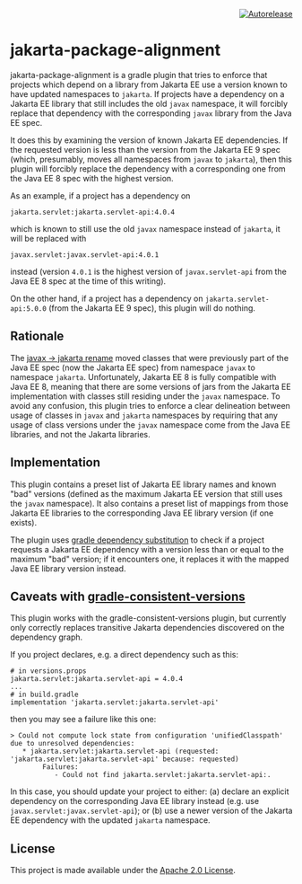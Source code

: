 <p align="right">
<a href="https://autorelease.general.dmz.palantir.tech/palantir/jakarta-package-alignment"><img src="https://img.shields.io/badge/Perform%20an-Autorelease-success.svg" alt="Autorelease"></a>
</p>

# jakarta-package-alignment

jakarta-package-alignment is a gradle plugin that tries to enforce that projects
which depend on a library from Jakarta EE use a version known to have
updated namespaces to `jakarta`. If projects have a dependency on a Jakarta
EE library that still includes the old `javax` namespace, it will forcibly
replace that dependency with the corresponding `javax` library from the
Java EE spec.

It does this by examining the version of known Jakarta EE dependencies. If the
requested version is less than the version from the Jakarta EE 9 spec (which,
presumably, moves all namespaces from `javax` to `jakarta`), then this plugin
will forcibly replace the dependency with a corresponding one from the Java EE
8 spec with the highest version.

As an example, if a project has a dependency on

    jakarta.servlet:jakarta.servlet-api:4.0.4

which is known to still use the old `javax` namespace instead of `jakarta`, it
will be replaced with

    javax.servlet:javax.servlet-api:4.0.1

instead (version `4.0.1` is the highest version of `javax.servlet-api` from
the Java EE 8 spec at the time of this writing).

On the other hand, if a project has a dependency on `jakarta.servlet-api:5.0.0`
(from the Jakarta EE 9 spec), this plugin will do nothing.

## Rationale

The [javax -> jakarta rename](https://waynebeaton.wordpress.com/2019/04/04/renaming-java-ee-specifications-for-jakarta-ee/)
moved classes that were previously part of the Java EE spec (now the Jakarta 
EE spec) from namespace `javax` to namespace `jakarta`. Unfortunately,
Jakarta EE 8 is fully compatible with Java EE 8, meaning that there are some
versions of jars from the Jakarta EE implementation with classes still
residing under the `javax` namespace. To avoid any confusion, this plugin
tries to enforce a clear delineation between usage of classes in `javax`
and `jakarta` namespaces by requiring that any usage of class versions under
the `javax` namespace come from the Java EE libraries, and not the Jakarta
libraries.

## Implementation

This plugin contains a preset list of Jakarta EE library names and known
"bad" versions (defined as the maximum Jakarta EE version that still uses
the `javax` namespace). It also contains a preset list of mappings from
those Jakarta EE libraries to the corresponding Java EE library version
(if one exists).

The plugin uses [gradle dependency substitution](https://docs.gradle.org/current/userguide/resolution_rules.html#sub:conditional_dependency_substitution)
to check if a project requests a Jakarta EE dependency with a version
less than or equal to the maximum "bad" version; if it encounters one,
it replaces it with the mapped Java EE library version instead.

## Caveats with [gradle-consistent-versions](https://github.com/palantir/gradle-consistent-versions)

This plugin works with the gradle-consistent-versions plugin, but
currently only correctly replaces transitive Jakarta dependencies
discovered on the dependency graph.

If you project declares, e.g. a direct dependency such as this:

    # in versions.props
    jakarta.servlet:jakarta.servlet-api = 4.0.4
    ...
    # in build.gradle
    implementation 'jakarta.servlet:jakarta.servlet-api'

then you may see a failure like this one:

    > Could not compute lock state from configuration 'unifiedClasspath' due to unresolved dependencies:
       * jakarta.servlet:jakarta.servlet-api (requested: 'jakarta.servlet:jakarta.servlet-api' because: requested)
            Failures:
               - Could not find jakarta.servlet:jakarta.servlet-api:.

In this case, you should update your project to either: (a) declare
an explicit dependency on the corresponding Java EE library instead
(e.g. use `javax.servlet:javax.servlet-api`); or (b) use a newer
version of the Jakarta EE dependency with the updated `jakarta`
namespace.

## License

This project is made available under the
[Apache 2.0 License](http://www.apache.org/licenses/LICENSE-2.0).

